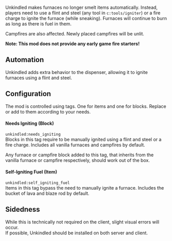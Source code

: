 Unkindled makes furnaces no longer smelt items automatically.
Instead, players need to use a flint and steel (any tool in `c:tools/igniter`)
or a fire charge to ignite the furnace (while sneaking).
Furnaces will continue to burn as long as there is fuel in them.

Campfires are also affected. Newly placed campfires will be unlit.

**Note: This mod does not provide any early game fire starters!**

## Automation

Unkindled adds extra behavior to the dispenser, allowing it to ignite furnaces using a flint and steel.

## Configuration

The mod is controlled using tags. One for items and one for blocks.
Replace or add to them according to your needs.

#### Needs Igniting (Block)

`unkindled:needs_igniting`  
Blocks in this tag require to be manually ignited using a flint and steel or a fire charge.
Includes all vanilla furnaces and campfires by default.

Any furnace or campfire block added to this tag, that inherits from the vanilla furnace or campfire respectively, should work out of the box.

#### Self-Igniting Fuel (Item)

`unkindled:self_igniting_fuel`  
Items in this tag bypass the need to manually ignite a furnace.
Includes the bucket of lava and blaze rod by default.

## Sidedness

While this is technically not required on the client, slight visual errors will occur.  
If possible, Unkindled should be installed on both server and client.